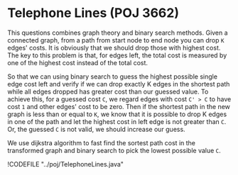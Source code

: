 # Telephone Lines (POJ 3662)

This questions combines graph theory and binary search methods. Given a connected graph,
from a path from start node to end node you can drop `K` edges' costs. It is obviously that
we should drop those with highest cost. The key to this problem is that, for edges left,
the total cost is measured by one of the highest cost instead of the total cost.

So that we can using binary search to guess the highest possible single edge cost left and
verify if we can drop exactly K edges in the shortest path while all edges dropped has greater
cost than our guessed value. To achieve this, for a guessed cost `C`, we regard edges with cost `C' > C`
to have cost `1` and other edges' cost to be zero. Then if the shortest path in the new graph is less than
or equal to `K`, we know that it is possible to drop K edges in one of the path and let the highest cost
in left edge is not greater than `C`. Or, the guessed `C` is not valid, we should increase our guess.

We use dijkstra algorithm to fast find the sortest path cost in the transformed graph and binary search
to pick the lowest possible value `C`.

!CODEFILE "../poj/TelephoneLines.java"
